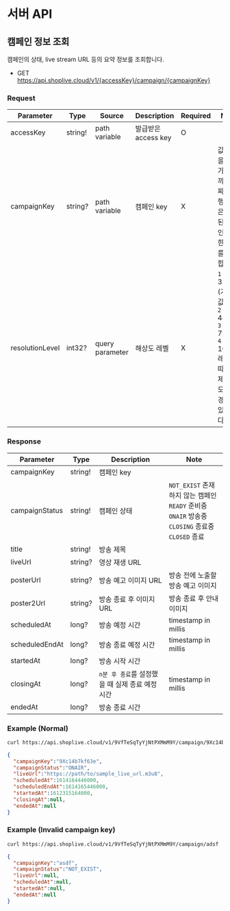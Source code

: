 # 서버 API

## 캠페인 정보 조회

캠페인의 상태, live stream URL 등의 요약 정보를 조회합니다.

- GET https://api.shoplive.cloud/v1/{accessKey}/campaign/{campaignKey}

### Request

| Parameter | Type | Source | Description | Required | Note |
| --------- | ---- | ------ | ----------- | -------- | ---- |
| accessKey | string! | path variable | 발급받은 access key | O | |
| campaignKey | string? | path variable | 캠페인 key | X | 값이 없을 경우 가장 가까운 날짜의 진행중 혹은 예정된 캠페인에 대한 정보를 조회합니다. |
| resolutionLevel | int32? | query parameter | 해상도 레벨 | X | `1` 320p (기본값)<br>`2` 480p<br>`3` 720p<br>`4` 1080p<br>레벨에 따른 실제 해상도는 변경될 수 있습니다. |

### Response 

| Parameter | Type | Description | Note |
| --------- | ---- | ----------- | ---- |
| campaignKey | string! | 캠페인 key |  |
| campaignStatus | string! | 캠페인 상태 | `NOT_EXIST` 존재하지 않는 캠페인<br>`READY` 준비중 <br>`ONAIR` 방송중<br>`CLOSING` 종료중<br>`CLOSED` 종료 |
| title | string! | 방송 제목 | |
| liveUrl | string? | 영상 재생 URL | |
| posterUrl | string? | 방송 예고 이미지 URL | 방송 전에 노출할 방송 예고 이미지 |
| poster2Url | string? | 방송 종료 후 이미지 URL | 방송 종료 후 안내 이미지 |
| scheduledAt | long? | 방송 예정 시간 | timestamp in millis |
| scheduledEndAt | long? | 방송 종료 예정 시간 | timestamp in millis |
| startedAt | long? | 방송 시작 시간 | |
| closingAt | long? | `n분 후 종료`를 설정했을 때 실제 종료 예정 시간 | timestamp in millis |
| endedAt | long? | 방송 종료 시간 | |


### Example (Normal)
```sh
curl https://api.shoplive.cloud/v1/9VfTeSqTyYjNtPXMmM9Y/campaign/9Xc14b7kf63e?resolutionLevel=1
```

```json
{
  "campaignKey":"9Xc14b7kf63e",
  "campaignStatus":"ONAIR",
  "liveUrl":"https://path/to/sample_live_url.m3u8",
  "scheduledAt":1614164446000,
  "scheduledEndAt":1614165446000,
  "startedAt":1612315164000,
  "closingAt":null,
  "endedAt":null
}
```
### Example (Invalid campaign key)
```sh
curl https://api.shoplive.cloud/v1/9VfTeSqTyYjNtPXMmM9Y/campaign/adsf
```

```json
{
  "campaignKey":"asdf",
  "campaignStatus":"NOT_EXIST",
  "liveUrl":null,
  "scheduledAt":null,
  "startedAt":null,
  "endedAt":null
}
```
